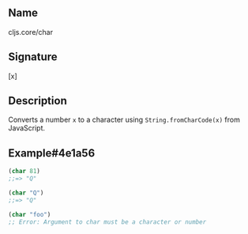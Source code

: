 ## Name
cljs.core/char

## Signature
[x]

## Description

Converts a number `x` to a character using `String.fromCharCode(x)` from
JavaScript.

## Example#4e1a56

```clj
(char 81)
;;=> "Q"

(char "Q")
;;=> "Q"

(char "foo")
;; Error: Argument to char must be a character or number
```
